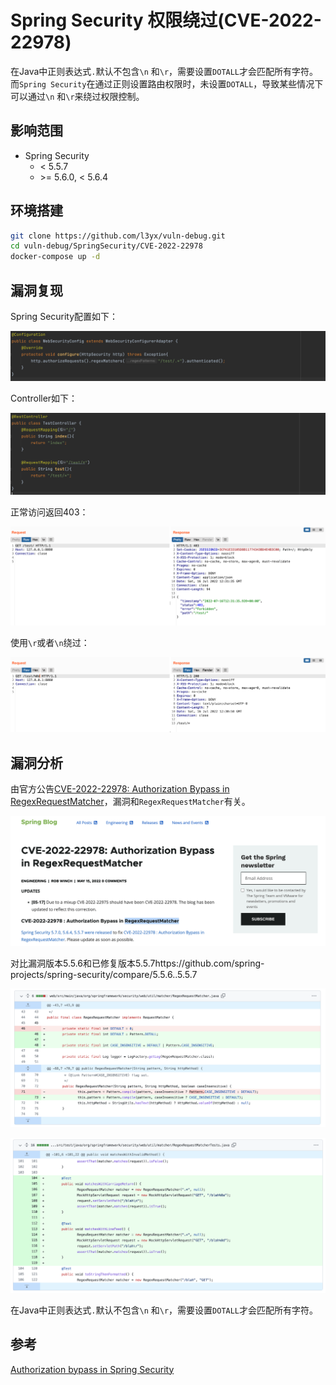 # Spring Security 权限绕过(CVE-2022-22978)

在Java中正则表达式`.`默认不包含`\n` 和`\r`，需要设置`DOTALL`才会匹配所有字符。而`Spring Security`在通过正则设置路由权限时，未设置`DOTALL`，导致某些情况下可以通过`\n` 和`\r`来绕过权限控制。

## 影响范围

- Spring Security
  - < 5.5.7
  - \>= 5.6.0, < 5.6.4

## 环境搭建

```bash
git clone https://github.com/l3yx/vuln-debug.git
cd vuln-debug/SpringSecurity/CVE-2022-22978
docker-compose up -d
```

## 漏洞复现

Spring Security配置如下：

![image-20220716203325350](README/image-20220716203325350.png)

Controller如下：

![image-20220716213004515](README/image-20220716213004515.png)

正常访问返回403：

![image-20220716203148959](README/image-20220716203148959.png)

使用`\r`或者`\n`绕过：

![image-20220716203124768](README/image-20220716203124768.png)

## 漏洞分析

由官方公告[CVE-2022-22978: Authorization Bypass in RegexRequestMatcher](https://spring.io/blog/2022/05/15/cve-2022-22978-authorization-bypass-in-regexrequestmatcher)，漏洞和`RegexRequestMatcher`有关。

![image-20220716183917080](README/image-20220716183917080.png)

对比漏洞版本5.5.6和已修复版本5.5.7https://github.com/spring-projects/spring-security/compare/5.5.6..5.5.7

![image-20220716184215116](README/image-20220716184215116.png)

![image-20220716184242715](README/image-20220716184242715.png)

在Java中正则表达式`.`默认不包含`\n` 和`\r`，需要设置`DOTALL`才会匹配所有字符。

## 参考

[Authorization bypass in Spring Security](https://github.com/advisories/GHSA-hh32-7344-cg2f)

